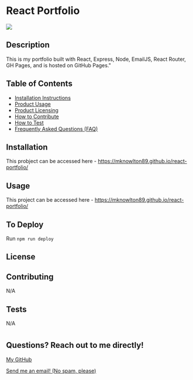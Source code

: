 # React Portfolio

<img src="public/images/react-portfolio.png">

## <h2>Description</h2>

This is my portfolio built with React, Express, Node, EmailJS, React Router, GH Pages, and is hosted on GitHub Pages."

## <h2 id="">Table of Contents</h2>

- <a href="#installation">Installation Instructions</a>
- <a href="#usage">Product Usage</a>
- <a href="#license">Product Licensing</a>
- <a href="#contributing">How to Contribute</a>
- <a href="#tests">How to Test</a>
- <a href="#questions">Frequently Asked Questions (FAQ)</a>

## <h2 id="installation">Installation</h2>

This probject can be accessed here - https://mknowlton89.github.io/react-portfolio/

## <h2 id="usage">Usage</h2>

This project can be accessed here - https://mknowlton89.github.io/react-portfolio/

## To Deploy

Run `npm run deploy`

## <h2 id="license">License</h2>



## <h2 id="contributing">Contributing</h2>

N/A

## <h2 id="tests">Tests</h2>

N/A

# <h2 id="questions">Questions? Reach out to me directly!</h2>

<a href="https://www.github.com/mknowlton89">My GitHub</a>

<a href="mailto:mknowlton89@gmail.com">Send me an email! (No spam, please)<a/>

